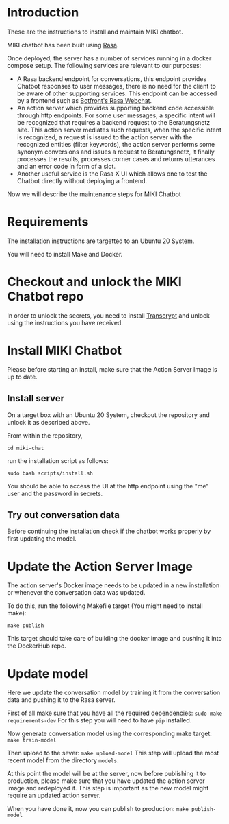 
# Introduction

These are the instructions to install and maintain MIKI chatbot.

MIKI chatbot has been built using [Rasa](https://rasa.com/).

Once deployed, the server has a number of services running in a docker compose setup.
The following services are relevant to our purposes:
 * A Rasa backend endpoint for conversations, this endpoint provides Chatbot responses
   to user messages, there is no need for the client to be aware of other supporting services.
   This endpoint can be accessed by a frontend
   such as [Botfront's Rasa Webchat](https://github.com/botfront/rasa-webchat).
 * An action server which provides supporting backend code accessible through http endpoints.
   For some user messages, a specific intent will be recognized that requires a backend request
   to the Beratungsnetz site. This action server mediates such requests, when the specific intent
   is recognized, a request is issued to the action server with the recognized entities (filter keywords),
   the action server performs some synonym conversions and issues a request to Beratungsnetz, it finally
   processes the results, processes corner cases and returns utterances and an error code in form of a slot.
 * Another useful service is the Rasa X UI which allows one to test the Chatbot directly without deploying
   a frontend.
   
   
Now we will describe the maintenance steps for MIKI Chatbot

# Requirements

The installation instructions are targetted to an Ubuntu 20 System.

You will need to install Make and Docker.

# Checkout and unlock the MIKI Chatbot repo

In order to unlock the secrets, you need to install [Transcrypt](https://github.com/elasticdog/transcrypt)
and unlock using the instructions you have received.

# Install MIKI Chatbot

Please before starting an install, make sure that the Action Server Image is up to date.

## Install server

On a target box with an Ubuntu 20 System, checkout the repository and unlock it as described above.

From within the repository,

`cd miki-chat`

run the installation script as follows:

`sudo bash scripts/install.sh`

You should be able to access the UI at the http endpoint using the "me" user and the password in secrets.

## Try out conversation data

Before continuing the installation check if the chatbot works properly by first updating the model.

# Update the Action Server Image

The action server's Docker image needs to be updated in a new installation or whenever the conversation
data was updated.

To do this, run the following Makefile target (You might need to install make):

`make publish`
   
This target should take care of building the docker image and pushing it into the DockerHub repo.

# Update model

Here we update the conversation model by training it from the conversation data and pushing it
to the Rasa server.

First of all make sure that you have all the required dependencies:
`sudo make requirements-dev`
For this step you will need to have `pip` installed.

Now generate conversation model using the corresponding make target:
`make train-model`

Then upload to the sever:
`make upload-model`
This step will upload the most recent model from the directory `models`.

At this point the model will be at the server, now before publishing it to production, please
make sure that you have updated the action server image and redeployed it.
This step is important as the new model might require an updated action server.

When you have done it, now you can publish to production:
`make publish-model`


